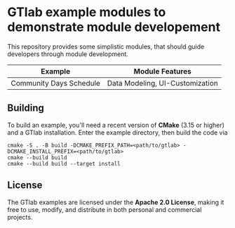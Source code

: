 # GTlab example modules to demonstrate module developement

This repository provides some simplistic modules, that should guide developers through module development.

| Example                 | Module Features                 |
|-------------------------|---------------------------------|
| Community Days Schedule | Data Modeling, UI-Customization |


## Building

To build an example, you'll need a recent version of __CMake__ (3.15 or higher) and a GTlab installation.
Enter the example directory, then build the code via

```
cmake -S . -B build -DCMAKE_PREFIX_PATH=<path/to/gtlab> -DCMAKE_INSTALL_PREFIX=<path/to/gtlab>
cmake --build build
cmake --build build --target install
```

## License

The GTlab examples are licensed under the __Apache 2.0 License__, making it free to use, modify, and distribute in both personal and commercial projects.

